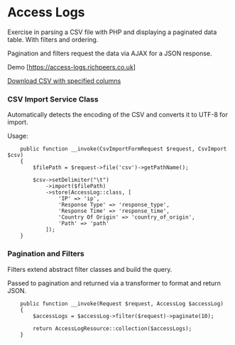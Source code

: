 # Access Logs

Exercise in parsing a CSV file with PHP and displaying a paginated data table. With filters and ordering.

Pagination and filters request the data via AJAX for a JSON response.

Demo [https://access-logs.richpeers.co.uk]

[Download CSV with specified columns](https://access-logs.richpeers.co.uk/testdata.csv)

### CSV Import Service Class
Automatically detects the encoding of the CSV and converts it to UTF-8 for import.

Usage:
```
    public function __invoke(CsvImportFormRequest $request, CsvImport $csv)
    {
        $filePath = $request->file('csv')->getPathName();

        $csv->setDelimiter("\t")
            ->import($filePath)
            ->store(AccessLog::class, [
                'IP' => 'ip',
                'Response Type' => 'response_type',
                'Response Time' => 'response_time',
                'Country Of Origin' => 'country_of_origin',
                'Path' => 'path'
            ]);
    }
```

### Pagination and Filters
Filters extend abstract filter classes and build the query.

Passed to pagination and returned via a transformer to format and return JSON.
```
    public function __invoke(Request $request, AccessLog $accessLog)
    {
        $accessLogs = $accessLog->filter($request)->paginate(10);

        return AccessLogResource::collection($accessLogs);
    }
```

